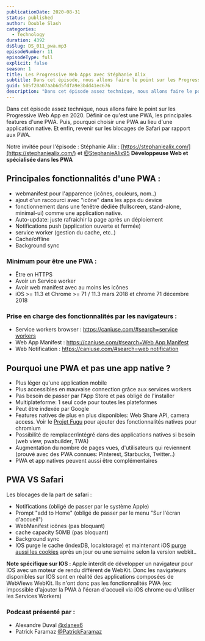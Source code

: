 ```yaml
---
publicationDate: 2020-08-31
status: published
author: Double Slash
categories:
  - Technology
duration: 4392
dsSlug: DS_011_pwa.mp3
episodeNumber: 11
episodeType: full
explicit: false
season: 1
title: Les Progressive Web Apps avec Stéphanie Alix
subtitle: Dans cet épisode, nous allons faire le point sur les Progressive Web App en 2020. Définir ce qu'est une PWA, les principales features d'une PWA. Pourquoi choisir une PWA au lieu d'une application native. Et revenir sur les blocages de Safari par rapport aux PWA.
guid: 505f20a07aab6d5fdfa9e3bdd41ec676
description: "Dans cet épisode assez technique, nous allons faire le point sur les Progressive Web App en 2020. Définir ce qu'est une PWA, les principales features d'une PWA. Puis, pourquoi choisir une PWA au lieu d'une application native. Et enfin, revenir sur les blocages de Safari par rapport aux PWA. Notre invitée pour l'épisode : Stéphanie Alix : https://stephaniealix.com/ et @StephanieAlix95 Développeuse Web et spécialisée dans les PWA Principales fonctionnalités d'une PWA : webmanifest pour l'apparence (icônes, couleurs, nom..) ajout d'un raccourci avec \"icône\" dans les apps du device fonctionnement dans une fenêtre dédiée (fullscreen, stand-alone, minimal-ui) comme une application native. Auto-update: juste rafraichir la page après un déploiement Notifications push (application ouverte et fermée) service worker (gestion du cache, etc..) Cache/offline Background sync Minimum pour être une PWA : Être en HTTPS Avoir un Service worker Avoir web manifest avec au moins les icônes iOS >= 11.3 et Chrome >= 71 / 11.3 mars 2018 et chrome 71 décembre 2018 Prise en charge des fonctionnalités par les navigateurs : Service workers browser : https://caniuse.com/#search=service workers Web App Manifest : https://caniuse.com/#search=Web App Manifest Web Notification : https://caniuse.com/#search=web notification Pourquoi une PWA et pas une app native ? Plus léger qu'une application mobile Plus accessibles en mauvaise connection grâce aux services workers Pas besoin de passer par l'App Store et pas obligé de l'installer Multiplateforme: 1 seul code pour toutes les plateformes Peut être indexée par Google Features natives de plus en plus disponibles: Web Share API, camera access. Voir le Projet Fugu pour ajouter des fonctionnalités natives pour chromium Possibilité de remplacer/intégré dans des applications natives si besoin (web view, pwabuilder, TWA) Augmentation du nombre de pages vues, d'utilisateurs qui reviennent (prouvé avec des PWA connues: Pinterest, Starbucks, Twitter..) PWA et app natives peuvent aussi être complémentaires PWA VS Safari Les blocages de la part de safari : Notifications (obligé de passer par le système Apple) Prompt \"add to Home\" (obligé de passer par le menu \"Sur l'écran d'accueil\") WebManifest icônes (pas bloquant) cache capacity 50MB (pas bloquant) Background sync IOS purge le cache (indexDB, localstorage) et maintenant iOS purge aussi les cookies après un jour ou une semaine selon la version webkit.. Note spécifique sur IOS : Apple interdit de développer un navigateur pour IOS avec un moteur de rendu différent de WebKit. Donc les navigateurs disponibles sur IOS sont en réalité des applications composées de WebViews WebKit. Ils n'ont donc pas les fonctionnalités PWA (ex: impossible d'ajouter la PWA à l'écran d'accueil via iOS chrome ou d'utiliser les Services Workers) Podcast présenté par : Alexandre Duval @xlanex6 Patrick Faramaz @PatrickFaramaz"
---
```


Dans cet épisode assez technique, nous allons faire le point sur les Progressive Web App en 2020. Définir ce qu'est une PWA, les principales features d'une PWA. Puis, pourquoi choisir une PWA au lieu d'une application native. Et enfin, revenir sur les blocages de Safari par rapport aux PWA.

Notre invitée pour l'épisode :
Stéphanie Alix : [https://stephaniealix.com/](https://stephaniealix.com/) et [@StephanieAlix95](https://twitter.com/StephanieAlix95)
**Développeuse Web et spécialisée dans les PWA**

## Principales fonctionnalités d'une PWA :

- webmanifest pour l'apparence (icônes, couleurs, nom..)
- ajout d'un raccourci avec "icône" dans les apps du device
- fonctionnement dans une fenêtre dédiée (fullscreen, stand-alone, minimal-ui) comme une application native.
- Auto-update: juste rafraichir la page après un déploiement
- Notifications push (application ouverte et fermée)
- service worker (gestion du cache, etc..)
- Cache/offline
- Background sync

### Minimum pour être une PWA :

- Être en HTTPS
- Avoir un Service worker
- Avoir web manifest avec au moins les icônes
- iOS >= 11.3 et Chrome >= 71 / 11.3 mars 2018 et chrome 71 décembre 2018

### Prise en charge des fonctionnalités par les navigateurs :

- Service workers browser : [https://caniuse.com/#search=service workers](https://caniuse.com/#search=service%20workers)
- Web App Manifest : [https://caniuse.com/#search=Web App Manifest](https://caniuse.com/#search=Web%20App%20Manifest)
- Web Notification : [https://caniuse.com/#search=web notification](https://caniuse.com/#search=web%20notification)

## Pourquoi une PWA et pas une app native ?

- Plus léger qu'une application mobile
- Plus accessibles en mauvaise connection grâce aux services workers
- Pas besoin de passer par l'App Store et pas obligé de l'installer
- Multiplateforme: 1 seul code pour toutes les plateformes
- Peut être indexée par Google
- Features natives de plus en plus disponibles: Web Share API, camera access. Voir le [Projet Fugu](https://web.dev/fugu-status/) pour ajouter des fonctionnalités natives pour chromium
- Possibilité de remplacer/intégré dans des applications natives si besoin (web view, pwabuilder, TWA)
- Augmentation du nombre de pages vues, d'utilisateurs qui reviennent (prouvé avec des PWA connues: Pinterest, Starbucks, Twitter..)
- PWA et app natives peuvent aussi être complémentaires

## PWA VS Safari

Les blocages de la part de safari :

- Notifications (obligé de passer par le système Apple)
- Prompt "add to Home" (obligé de passer par le menu "Sur l'écran d'accueil")
- WebManifest icônes (pas bloquant)
- cache capacity 50MB (pas bloquant)
- Background sync
- IOS purge le cache (indexDB, localstorage) et maintenant iOS [purge aussi les cookies](https://tracedock.com/blog/2019/11/29/24hours-cookies-impact/) après un jour ou une semaine selon la version webkit..

**Note spécifique sur IOS :**
Apple interdit de développer un navigateur pour IOS avec un moteur de rendu différent de WebKit. Donc les navigateurs disponibles sur IOS sont en réalité des applications composées de WebViews WebKit.
Ils n'ont donc pas les fonctionnalités PWA (ex: impossible d'ajouter la PWA à l'écran d'accueil via iOS chrome ou d'utiliser les Services Workers)

### Podcast présenté par :

- Alexandre Duval [@xlanex6](https://twitter.com/xlanex6)
- Patrick Faramaz [@PatrickFaramaz](https://twitter.com/PatrickFaramaz)
